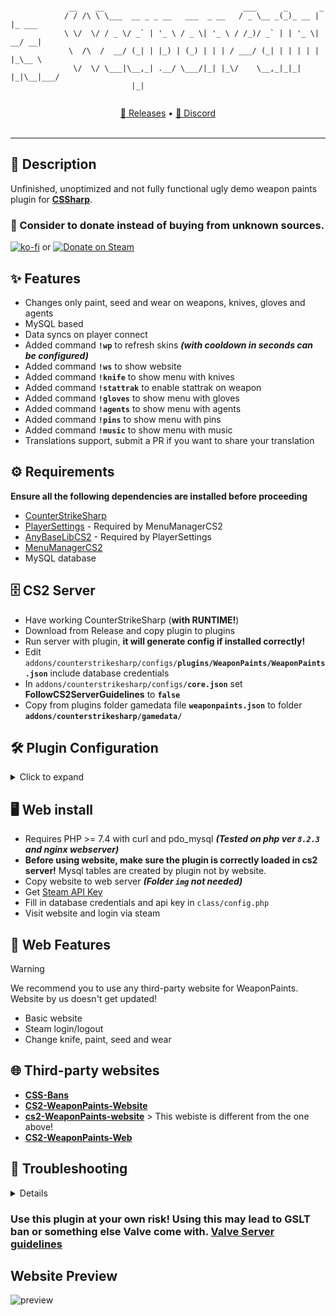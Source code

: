 ```

	 	     __    __                               ___      _       _       
		    / / /\ \ \___  __ _ _ __   ___  _ __   / _ \__ _(_)_ __ | |_ ___ 
		    \ \/  \/ / _ \/ _` | '_ \ / _ \| '_ \ / /_)/ _` | | '_ \| __/ __|
		     \  /\  /  __/ (_| | |_) | (_) | | | / ___/ (_| | | | | | |_\__ \
		      \/  \/ \___|\__,_| .__/ \___/|_| |_\/    \__,_|_|_| |_|\__|___/
        		 	       |_|
                                     
```

<p align="center">
    <a href="https://github.com/Nereziel/cs2-WeaponPaints/releases">📖 Releases</a> •
    <a href="https://discord.gg/d9CvaYPSFe">💬 Discord</a>
    <br /><br />
</p>
<hr />

## 📝 Description
Unfinished, unoptimized and not fully functional ugly demo weapon paints plugin for **[CSSharp](https://docs.cssharp.dev/docs/guides/getting-started.html)**. 


### 💸 Consider to donate instead of buying from unknown sources.
[![ko-fi](https://ko-fi.com/img/githubbutton_sm.svg)](https://ko-fi.com/E1E2G0P2O) or [![Donate on Steam](https://github.com/Nereziel/cs2-WeaponPaints/assets/32937653/a0d53822-4ca7-4caf-83b4-e1a9b5f8c94e)](https://steamcommunity.com/tradeoffer/new/?partner=41515647&token=gW2W-nXE)

## ✨ Features
- Changes only paint, seed and wear on weapons, knives, gloves and agents
- MySQL based
- Data syncs on player connect
- Added command **`!wp`** to refresh skins ***(with cooldown in seconds can be configured)***
- Added command **`!ws`** to show website
- Added command **`!knife`** to show menu with knives
- Added command **`!stattrak`** to enable stattrak on weapon
- Added command **`!gloves`** to show menu with gloves
- Added command **`!agents`** to show menu with agents
- Added command **`!pins`** to show menu with pins
- Added command **`!music`** to show menu with music
- Translations support, submit a PR if you want to share your translation

## ⚙️ Requirements
**Ensure all the following dependencies are installed before proceeding**
- [CounterStrikeSharp](https://github.com/roflmuffin/CounterStrikeSharp)
- [PlayerSettings](https://github.com/NickFox007/PlayerSettingsCS2) - Required by MenuManagerCS2
- [AnyBaseLibCS2](https://github.com/NickFox007/AnyBaseLibCS2) - Required by PlayerSettings
- [MenuManagerCS2](https://github.com/NickFox007/MenuManagerCS2)
- MySQL database

## 🗄️ CS2 Server
- Have working CounterStrikeSharp (**with RUNTIME!**)
- Download from Release and copy plugin to plugins
- Run server with plugin, **it will generate config if installed correctly!**
- Edit `addons/counterstrikesharp/configs/`**`plugins/WeaponPaints/WeaponPaints.json`** include database credentials
- In `addons/counterstrikesharp/configs/`**`core.json`** set **FollowCS2ServerGuidelines** to **`false`**
- Copy from plugins folder gamedata file **`weaponpaints.json`** to folder **`addons/counterstrikesharp/gamedata/`**

## 🛠️ Plugin Configuration
<details>
  <summary>Click to expand</summary>
<code><pre>{
  "ConfigVersion": 10, // Don't touch
  "SkinsLanguage": "en", // Language
  "DatabaseHost": "", // MySQL host
  "DatabasePort": 3306, // MySQL Port
  "DatabaseUser": "", // MySQL Username
  "DatabasePassword": "", // MySQL User password
  "DatabaseName": "", // MySQL Database name
  "CmdRefreshCooldownSeconds": 3, // Cooldown time in refreshing skins (!wp command)
  "Website": "example.com/skins", // Website used in WebsiteMessageCommand (!ws command)
  "Additional": {
    "KnifeEnabled": true, // If knives are enabled
    "GloveEnabled": true, // If gloves are enabled
    "MusicEnabled": true, // If music kits are enabled
    "AgentEnabled": true, // If agents are enabled
    "SkinEnabled": true, // If skins are enabled
    "PinsEnabled": true, // If pins are enabled
    "CommandWpEnabled": true, // If command !wp is enabled
    "CommandKillEnabled": true, // If command !kill is enabled
    "CommandKnife": [ // Command for knives
      "knife"
    ],
    "CommandMusic": [ // Command for music kits
      "music"
    ],
    "CommandPin": [  // Command for pins
      "pin",
      "pins",
      "coin",
      "coins"
    ],
    "CommandGlove": [  // Command for gloves
      "gloves"
    ],
    "CommandAgent": [ // Command for agents
      "agents"
    ],
    "CommandStattrak": [  // Command for stattrak
      "stattrak",
      "st"
    ],
    "CommandSkin": [  // Command for skins
      "ws"
    ],
    "CommandSkinSelection": [  // Command for skin selection
      "skins"
    ],
    "CommandRefresh": [  // Command for refreshing your skins
      "wp"
    ],
    "CommandKill": [  // Command for death
      "kill"
    ],
    "GiveRandomKnife": false, // If it should give you Random Knife
    "GiveRandomSkin": false, // If it should give you Random Skin
    "ShowSkinImage": true // When you select a skin if it should show skins image
  },
  "MenuType": "selectable" // Menu type commands. Can be: selectable, dynamic, center, chat, console
}
</pre></code>
</details>
    
## 🖥️ Web install
- Requires PHP >= 7.4 with curl and pdo_mysql ***(Tested on php ver **`8.2.3`** and nginx webserver)***
- **Before using website, make sure the plugin is correctly loaded in cs2 server!** Mysql tables are created by plugin not by website.
- Copy website to web server ***(Folder `img` not needed)***
- Get [Steam API Key](https://steamcommunity.com/dev/apikey)
- Fill in database credentials and api key in `class/config.php`
- Visit website and login via steam

## 🧩 Web Features
> [!WARNING]
> We recommend you to use any third-party website for WeaponPaints. Website by us doesn't get updated!
- Basic website
- Steam login/logout
- Change knife, paint, seed and wear

## 🌐 Third-party websites
 - **[CSS-Bans](https://github.com/counterstrikesharp-panel/css-bans)**
 - **[CS2-WeaponPaints-Website](https://github.com/LielXD/CS2-WeaponPaints-Website)**
 - **[cs2-WeaponPaints-website](https://github.com/L1teD/cs2-WeaponPaints-website)** > This webiste is different from the one above!
 - **[CS2-WeaponPaints-Web](https://github.com/rogeraabbccdd/CS2-WeaponPaints-Web)**
## 🤔 Troubleshooting
<details>
**Skins are not changing:**
Set FollowCSGOGuidelines to false in cssharp’s core.jcon config

**Database error table does not exists:**
Plugin is not loaded or configured with mysql credentials. Tables are auto-created by plugin.

</details>

### Use this plugin at your own risk! Using this may lead to GSLT ban or something else Valve come with. [Valve Server guidelines](https://blog.counter-strike.net/index.php/server_guidelines/)

## Website Preview
![preview](https://github.com/Nereziel/cs2-WeaponPaints/blob/main/website/preview.png?raw=true)

